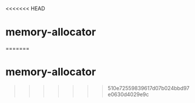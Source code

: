 <<<<<<< HEAD
# memory-allocator
=======
# memory-allocator
>>>>>>> 510e72559839617d07b024bbd97e0630d4029e9c
